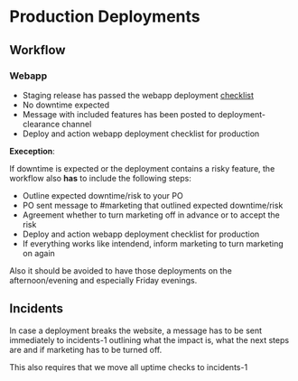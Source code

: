 # Production Deployments

## Workflow

### Webapp

* Staging release has passed the webapp deployment [checklist](https://stylelounge.atlassian.net/wiki/spaces/PROD/pages/190906369/Checklist+for+Webapp+deployments)
* No downtime  expected
* Message with included features has been posted to deployment-clearance channel
* Deploy and action webapp deployment checklist for production

**Exeception**:

If downtime is expected or the deployment contains a risky feature, the workflow also **has** to include the following steps:

* Outline expected downtime/risk to your PO
* PO sent message to \#marketing that outlined expected downtime/risk
* Agreement whether to turn marketing off in advance or to accept the risk
* Deploy and action webapp deployment checklist for production
* If everything works like intendend, inform marketing to turn marketing on again

Also it should be avoided to have those deployments on the afternoon/evening and especially Friday evenings.

## Incidents

In case a deployment breaks the website, a message has to be sent immediately to incidents-1 outlining what the impact is, what the next steps are and if marketing has to be turned off.

This also requires that we move all uptime checks to incidents-1

